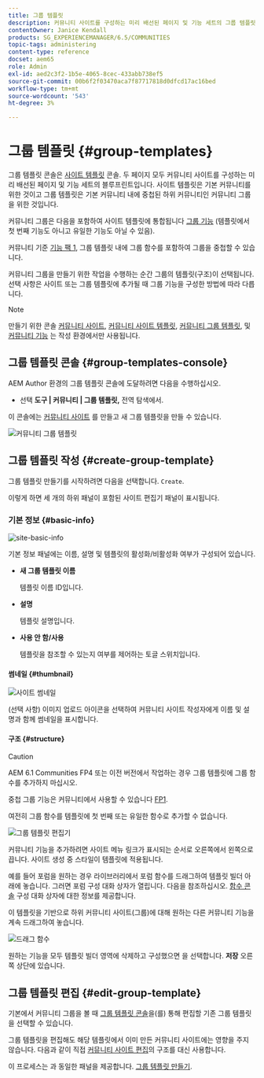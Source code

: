 ```yaml
---
title: 그룹 템플릿
description: 커뮤니티 사이트를 구성하는 미리 배선된 페이지 및 기능 세트의 그룹 템플릿 콘솔에 액세스하는 방법에 대해 알아봅니다.
contentOwner: Janice Kendall
products: SG_EXPERIENCEMANAGER/6.5/COMMUNITIES
topic-tags: administering
content-type: reference
docset: aem65
role: Admin
exl-id: aed2c3f2-1b5e-4065-8cec-433abb738ef5
source-git-commit: 00b6f2f03470aca7f87717818d0dfcd17ac16bed
workflow-type: tm+mt
source-wordcount: '543'
ht-degree: 3%

---
```


# 그룹 템플릿 {#group-templates}

그룹 템플릿 콘솔은 [사이트 템플릿](/help/communities/sites.md) 콘솔. 두 페이지 모두 커뮤니티 사이트를 구성하는 미리 배선된 페이지 및 기능 세트의 블루프린트입니다. 사이트 템플릿은 기본 커뮤니티를 위한 것이고 그룹 템플릿은 기본 커뮤니티 내에 중첩된 하위 커뮤니티인 커뮤니티 그룹을 위한 것입니다.

커뮤니티 그룹은 다음을 포함하여 사이트 템플릿에 통합됩니다 [그룹 기능](/help/communities/functions.md#groups-function) (템플릿에서 첫 번째 기능도 아니고 유일한 기능도 아닐 수 있음).

커뮤니티 기준 [기능 팩 1](/help/communities/deploy-communities.md#latestfeaturepack), 그룹 템플릿 내에 그룹 함수를 포함하여 그룹을 중첩할 수 있습니다.

커뮤니티 그룹을 만들기 위한 작업을 수행하는 순간 그룹의 템플릿(구조)이 선택됩니다. 선택 사항은 사이트 또는 그룹 템플릿에 추가될 때 그룹 기능을 구성한 방법에 따라 다릅니다.

>[!NOTE]
>
>만들기 위한 콘솔 [커뮤니티 사이트](/help/communities/sites-console.md), [커뮤니티 사이트 템플릿](/help/communities/sites.md), [커뮤니티 그룹 템플릿](/help/communities/tools-groups.md), 및 [커뮤니티 기능](/help/communities/functions.md) 는 작성 환경에서만 사용됩니다.

## 그룹 템플릿 콘솔 {#group-templates-console}

AEM Author 환경의 그룹 템플릿 콘솔에 도달하려면 다음을 수행하십시오.

* 선택 **도구 | 커뮤니티 | 그룹 템플릿,** 전역 탐색에서.

이 콘솔에는 [커뮤니티 사이트](/help/communities/sites-console.md) 를 만들고 새 그룹 템플릿을 만들 수 있습니다.

![커뮤니티 그룹 템플릿](assets/groups-template.png)

## 그룹 템플릿 작성 {#create-group-template}

그룹 템플릿 만들기를 시작하려면 다음을 선택합니다. `Create`.

이렇게 하면 세 개의 하위 패널이 포함된 사이트 편집기 패널이 표시됩니다.

### 기본 정보 {#basic-info}

![site-basic-info](assets/site-basic-info.png)

기본 정보 패널에는 이름, 설명 및 템플릿의 활성화/비활성화 여부가 구성되어 있습니다.

* **새 그룹 템플릿 이름**

  템플릿 이름 ID입니다.

* **설명**

  템플릿 설명입니다.

* **사용 안 함/사용**

  템플릿을 참조할 수 있는지 여부를 제어하는 토글 스위치입니다.

#### 썸네일 {#thumbnail}

![사이트 썸네일](assets/site-thumbnail.png)

(선택 사항) 이미지 업로드 아이콘을 선택하여 커뮤니티 사이트 작성자에게 이름 및 설명과 함께 썸네일을 표시합니다.

#### 구조 {#structure}

>[!CAUTION]
>
>AEM 6.1 Communities FP4 또는 이전 버전에서 작업하는 경우 그룹 템플릿에 그룹 함수를 추가하지 마십시오.
>
>중첩 그룹 기능은 커뮤니티에서 사용할 수 있습니다 [FP1](/help/communities/communities.md#latestfeaturepack).
>
>여전히 그룹 함수를 템플릿에 첫 번째 또는 유일한 함수로 추가할 수 없습니다.

![그룹 템플릿 편집기](assets/template-editor.png)

커뮤니티 기능을 추가하려면 사이트 메뉴 링크가 표시되는 순서로 오른쪽에서 왼쪽으로 끕니다. 사이트 생성 중 스타일이 템플릿에 적용됩니다.

예를 들어 포럼을 원하는 경우 라이브러리에서 포럼 함수를 드래그하여 템플릿 빌더 아래에 놓습니다. 그러면 포럼 구성 대화 상자가 열립니다. 다음을 참조하십시오. [함수 콘솔](/help/communities/functions.md) 구성 대화 상자에 대한 정보를 제공합니다.

이 템플릿을 기반으로 하위 커뮤니티 사이트(그룹)에 대해 원하는 다른 커뮤니티 기능을 계속 드래그하여 놓습니다.

![드래그 함수](assets/dragfunctions.png)

원하는 기능을 모두 템플릿 빌더 영역에 삭제하고 구성했으면 을 선택합니다. **저장** 오른쪽 상단에 있습니다.

## 그룹 템플릿 편집 {#edit-group-template}

기본에서 커뮤니티 그룹을 볼 때 [그룹 템플릿 콘솔](#group-templates-console)을(를) 통해 편집할 기존 그룹 템플릿을 선택할 수 있습니다.

그룹 템플릿을 편집해도 해당 템플릿에서 이미 만든 커뮤니티 사이트에는 영향을 주지 않습니다. 다음과 같이 직접 [커뮤니티 사이트 편집](/help/communities/sites-console.md#modify-structure)의 구조를 대신 사용합니다.

이 프로세스는 과 동일한 패널을 제공합니다. [그룹 템플릿 만들기](#create-group-template).
